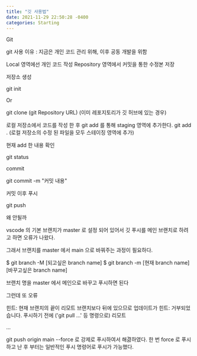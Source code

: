 ```yaml
---
title: "깃 사용법"
date: 2021-11-29 22:50:28 -0400
categories: Starting
---
```



Git

git 사용 이유 : 지금은 개인 코드 관리 위해, 이후 공동 개발을 위함

Local 영역에선 개인 코드 작성
Repository 영역에서 커밋을 통한 수정본 저장

저장소 생성 

git init

Or 

git clone (git Repository URL) (이미 레포지토리가 깃 허브에 있는 경우)



로컬 저장소에서 코드를 작성 한 후 git add 를 통해 staging 영역에 추가한다.
git add . 
(로컬 저장소의 수정 된 파일을 모두 스테이징 영역에 추가)

현재 add 한 내용 확인

git status 

commit

git commit -m "커밋 내용"


커밋 이후 푸시

git push

왜 안될까

vscode 의 기본 브랜치가 master 로 설정 되어 있어서 
깃 푸시를 메인 브랜치로 하려고 하면 오류가 나왔다.

그래서 브랜치를 master 에서 main 으로 바꿔주는 과정이 필요하다.

$ git branch -M [되고싶은 branch name]
$ git branch -m [현재 branch name] [바꾸고싶은 branch name]

브랜치 명을 master 에서 메인으로 바꾸고 푸시하면 된다

그런데 또 오류


힌트: 현재 브랜치의 끝이 리모트 브랜치보다 뒤에 있으므로 업데이트가
힌트: 거부되었습니다. 푸시하기 전에 ('git pull ...' 등 명령으로) 리모트

... 

git push origin main --force 로 강제로 푸시하여서 해겷하였다.
한 번 force 로 푸시하고 난 후 부터는 일반적인 푸시 명령어로 푸시가 가능했다.

